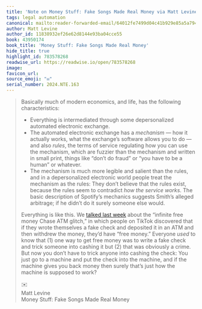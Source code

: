 ```yaml
---
title: 'Note on Money Stuff: Fake Songs Made Real Money via Matt Levine'
tags: legal automation
canonical: mailto:reader-forwarded-email/64012fe7499d04c41b929e85a5a79465
author: Matt Levine
author_id: 11838932ef26e62d8144e93ba04cce55
book: 43950174
book_title: 'Money Stuff: Fake Songs Made Real Money'
hide_title: true
highlight_id: 783578268
readwise_url: https://readwise.io/open/783578268
image:
favicon_url:
source_emoji: "✉️"
serial_number: 2024.NTE.163
---
```

> Basically much of modern economics, and life, has the following characteristics:
> 
> - Everything is intermediated through some depersonalized automated electronic exchange.
> - The automated electronic exchange has a *mechanism —* how it actually works, what the exchange’s software allows you to do — and also *rules*, the terms of service regulating how you can use the mechanism, which are fuzzier than the mechanism and written in small print, things like “don’t do fraud” or “you have to be a human” or whatever.
> - The mechanism is much more legible and salient than the rules, and in a depersonalized electronic world people treat the mechanism as the rules: They don’t believe that the rules exist, because the rules seem to contradict *how the service works*. The basic description of Spotify’s mechanics suggests Smith’s alleged arbitrage; if he didn’t do it surely someone else would.
> 
> Everything is like this. We [talked last week](https://links.message.bloomberg.com/a/click?_t=f574328d4d0c4c359b90d8e49b10e21d&_m=5f3224b6834f49a6ae7ff228c3ac6926&_e=4eVe4boZZZCDRwgzMs8_kwncJQUMqZFhSXDXtZWvOieEGJpSnRe9YJ_63itEBWhjEiggvF5I1SGZfYTf2GSzuYoa2KL2NCMfrkJqrNqqH41SFYbmls06QzMzONsAJY0FfP_M-L572DlLbMJ0Tjyp3C_eaG1UyuJpbNzPaYKCRq-iNhxCqrY01kSNhrBpovQrGU0Drqh3tLSGZTA4DJlj-KpAaHVRb-pJ0aujGRK2FVvxd5dlRv1-ByRlMg90S9_jizt0VxgPWYGmc_J_woeo-UVoeX00_oZUT9xPnArf5R6SWZv1T9VxqOXbgOFkkCR7V1hW-c7D7sOjHaXTjedv1Bl_ze6Hmj3wgoKjUBNMm0GiohIzrne3tt_ccmMfemG0o3FVeeAg1XMj3bBSOAqDgNaQgWJhXNDLXHjf8i7ZnGdUJJnET61tHkuzDRdx3Df7) about the “infinite free money Chase ATM glitch,” in which people on TikTok discovered that if they wrote themselves a fake check and deposited it in an ATM and then withdrew the money, they’d have “free money.” Everyone *used* to know that (1) one way to get free money was to write a fake check and trick someone into cashing it but (2) that was obviously a crime. But now you don’t have to trick anyone into cashing the check: You just go to a machine and put the check into the machine, and if the machine gives you back money then surely that’s just how the machine is supposed to work?
> <div class="quoteback-footer"><div class="quoteback-avatar"><span class="mini-emoji"> ✉️</span></div><div class="quoteback-metadata"><div class="metadata-inner"><span style="display:none">FROM:</span><div aria-label="Matt Levine" class="quoteback-author"> Matt Levine</div><div aria-label="Money Stuff: Fake Songs Made Real Money" class="quoteback-title"> Money Stuff: Fake Songs Made Real Money</div></div></div></div>